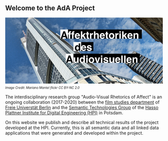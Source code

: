 ## Welcome to the AdA Project

![Title Picture](/images/ada.png)
*<font size="1">Image Credit: Mariano Mantel flickr CC BY-NC 2.0</font>*

The interdisciplinary research group "Audio-Visual Rhetorics of Affect" is an ongoing collaboration (2017-2020) between the [film studies department](https://www.ada.cinepoetics.fu-berlin.de/en/index.html) of [Freie Universtät Berlin](https://www.fu-berlin.de/en/) and the [Semantic Technologies Group](https://hpi.de/meinel/knowledge-tech/former-topics/semantics.html) of the [Hasso Plattner Institute for Digital Engineering (HPI)](https://hpi.de/en/index.html) in Potsdam.

On this website we publish and describe all technical results of the project developed at the HPI. Currently, this is all semantic data and all linked data applications that were generated and developed within the project.